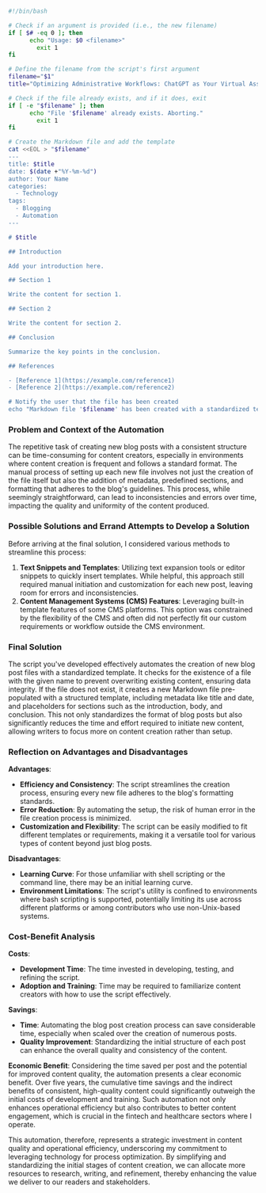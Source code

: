 ```bash

#!/bin/bash

# Check if an argument is provided (i.e., the new filename)
if [ $# -eq 0 ]; then
	  echo "Usage: $0 <filename>"
	    exit 1
fi

# Define the filename from the script's first argument
filename="$1"
title="Optimizing Administrative Workflows: ChatGPT as Your Virtual Assistant"

# Check if the file already exists, and if it does, exit
if [ -e "$filename" ]; then
	  echo "File '$filename' already exists. Aborting."
	    exit 1
fi

# Create the Markdown file and add the template
cat <<EOL > "$filename"
---
title: $title
date: $(date +"%Y-%m-%d")
author: Your Name
categories:
  - Technology
tags:
  - Blogging
  - Automation
---

# $title

## Introduction

Add your introduction here.

## Section 1

Write the content for section 1.

## Section 2

Write the content for section 2.

## Conclusion

Summarize the key points in the conclusion.

## References

- [Reference 1](https://example.com/reference1)
- [Reference 2](https://example.com/reference2)

# Notify the user that the file has been created
echo "Markdown file '$filename' has been created with a standardized template."
```

### Problem and Context of the Automation

The repetitive task of creating new blog posts with a consistent structure can be time-consuming for content creators, especially in environments where content creation is frequent and follows a standard format. The manual process of setting up each new file involves not just the creation of the file itself but also the addition of metadata, predefined sections, and formatting that adheres to the blog's guidelines. This process, while seemingly straightforward, can lead to inconsistencies and errors over time, impacting the quality and uniformity of the content produced.

### Possible Solutions and Errand Attempts to Develop a Solution

Before arriving at the final solution, I considered various methods to streamline this process:

1. **Text Snippets and Templates**: Utilizing text expansion tools or editor snippets to quickly insert templates. While helpful, this approach still required manual initiation and customization for each new post, leaving room for errors and inconsistencies.
2. **Content Management Systems (CMS) Features**: Leveraging built-in template features of some CMS platforms. This option was constrained by the flexibility of the CMS and often did not perfectly fit our custom requirements or workflow outside the CMS environment.

### Final Solution

The script you've developed effectively automates the creation of new blog post files with a standardized template. It checks for the existence of a file with the given name to prevent overwriting existing content, ensuring data integrity. If the file does not exist, it creates a new Markdown file pre-populated with a structured template, including metadata like title and date, and placeholders for sections such as the introduction, body, and conclusion. This not only standardizes the format of blog posts but also significantly reduces the time and effort required to initiate new content, allowing writers to focus more on content creation rather than setup.

### Reflection on Advantages and Disadvantages

**Advantages**:
- **Efficiency and Consistency**: The script streamlines the creation process, ensuring every new file adheres to the blog's formatting standards.
- **Error Reduction**: By automating the setup, the risk of human error in the file creation process is minimized.
- **Customization and Flexibility**: The script can be easily modified to fit different templates or requirements, making it a versatile tool for various types of content beyond just blog posts.

**Disadvantages**:
- **Learning Curve**: For those unfamiliar with shell scripting or the command line, there may be an initial learning curve.
- **Environment Limitations**: The script's utility is confined to environments where bash scripting is supported, potentially limiting its use across different platforms or among contributors who use non-Unix-based systems.

### Cost-Benefit Analysis

**Costs**:
- **Development Time**: The time invested in developing, testing, and refining the script.
- **Adoption and Training**: Time may be required to familiarize content creators with how to use the script effectively.

**Savings**:
- **Time**: Automating the blog post creation process can save considerable time, especially when scaled over the creation of numerous posts.
- **Quality Improvement**: Standardizing the initial structure of each post can enhance the overall quality and consistency of the content.

**Economic Benefit**:
Considering the time saved per post and the potential for improved content quality, the automation presents a clear economic benefit. Over five years, the cumulative time savings and the indirect benefits of consistent, high-quality content could significantly outweigh the initial costs of development and training. Such automation not only enhances operational efficiency but also contributes to better content engagement, which is crucial in the fintech and healthcare sectors where I operate.

This automation, therefore, represents a strategic investment in content quality and operational efficiency, underscoring my commitment to leveraging technology for process optimization. By simplifying and standardizing the initial stages of content creation, we can allocate more resources to research, writing, and refinement, thereby enhancing the value we deliver to our readers and stakeholders.
